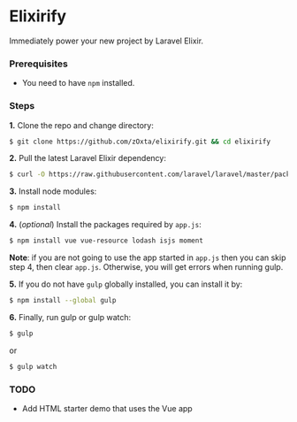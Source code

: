 # Elixirify
Immediately power your new project by Laravel Elixir.

### Prerequisites

- You need to have `npm` installed.

### Steps

**1.** Clone the repo and change directory:
```sh
$ git clone https://github.com/zOxta/elixirify.git && cd elixirify
```
**2.** Pull the latest Laravel Elixir dependency:
```sh
$ curl -O https://raw.githubusercontent.com/laravel/laravel/master/package.json
```
**3.** Install node modules: 
```sh
$ npm install
```
**4.** (_optional_) Install the packages required by `app.js`:
```sh
$ npm install vue vue-resource lodash isjs moment
```
**Note**: if you are not going to use the app started in `app.js` then you can skip step 4, then clear `app.js`. Otherwise, you will get errors when running gulp.

**5.** If you do not have `gulp` globally installed, you can install it by:
```sh
$ npm install --global gulp
```

**6.** Finally, run gulp or gulp watch:
```sh
$ gulp
```

or

```sh
$ gulp watch
```

### TODO
- Add HTML starter demo that uses the Vue app
